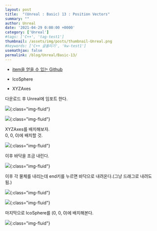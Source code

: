 ```yaml
---
layout: post
title:  "(Unreal : Basic) 13 : Position Vectors"
summary: ""
author: Unreal
date: '2021-04-29 0:00:00 +0000'
category: ['Unreal']
#tags: ['C++', 'tag-test1']
thumbnail: /assets/img/posts/thumbnail-Unreal.png
#keywords: ['C++ 글올리기', 'kw-test1']
usemathjax: false
permalink: /blog/Unreal/Basic-13/
---
```


* [item을 얻을 수 있는 Github](https://github.com/DruidMech/LearnCPPForUnrealEngineUnit2)

* IcoSphere
* XYZAxes

다운로드 후 Unreal에 임포트 한다.

![](/assets/img/posts/Unreal/basic-13-1.PNG){:class="img-fluid"}

![](/assets/img/posts/Unreal/basic-4-2-1.PNG){:class="img-fluid"}

XYZAxes를 배치해보자.<br>
0, 0, 0)에 배치할 것.

![](/assets/img/posts/Unreal/basic-4-2-2.PNG){:class="img-fluid"}

이후 바닥을 조금 내린다.

![](/assets/img/posts/Unreal/basic-13-2.PNG){:class="img-fluid"}

이후 각 물체를 내리는데 end키를 누르면 바닥으로 내려온다.(그냥 드래그로 내려도 됨.)

![](/assets/img/posts/Unreal/basic-13-3.PNG){:class="img-fluid"}

![](/assets/img/posts/Unreal/basic-13-4.PNG){:class="img-fluid"}

마지막으로 IcoSphere를 (0, 0, 0)에 배치해본다.

![](/assets/img/posts/Unreal/basic-13-5.PNG){:class="img-fluid"}

